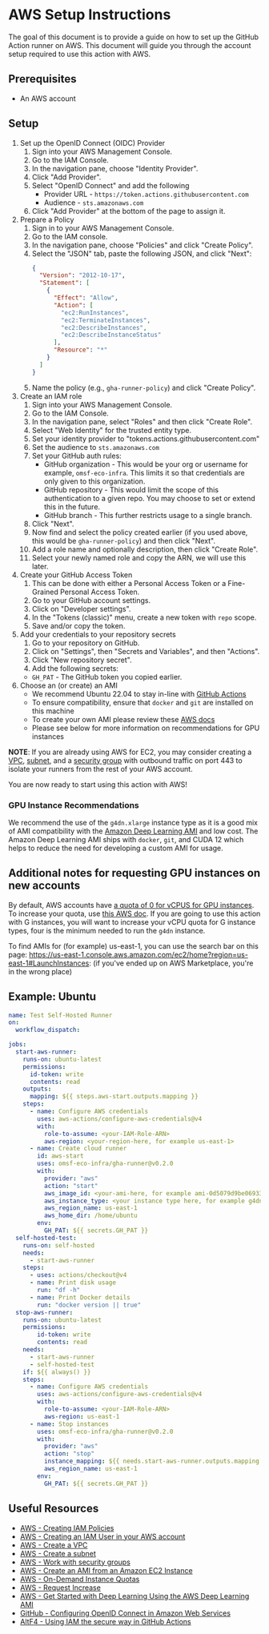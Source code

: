 # AWS Setup Instructions
The goal of this document is to provide a guide on how to set up the GitHub Action runner on AWS. This document will guide you through the account setup required to use this action with AWS.

## Prerequisites
- An AWS account

## Setup
1. Set up the OpenID Connect (OIDC) Provider
    1. Sign into your AWS Management Console.
    2. Go to the IAM Console.
    3. In the navigation pane, choose "Identity Provider".
    4. Click "Add Provider".
    5. Select "OpenID Connect" and add the following
        - Provider URL - `https://token.actions.githubusercontent.com`
        - Audience - `sts.amazonaws.com`
    6. Click "Add Provider" at the bottom of the page to assign it.
2. Prepare a Policy
    1. Sign in to your AWS Management Console.
    2. Go to the IAM console.
    3. In the navigation pane, choose "Policies" and click "Create Policy".
    4. Select the "JSON" tab, paste the following JSON, and click "Next":
        ```json
        {
          "Version": "2012-10-17",
          "Statement": [
            {
              "Effect": "Allow",
              "Action": [
                "ec2:RunInstances",
                "ec2:TerminateInstances",
                "ec2:DescribeInstances",
                "ec2:DescribeInstanceStatus"
              ],
              "Resource": "*"
            }
          ]
        }
        ```
    5. Name the policy (e.g., `gha-runner-policy`) and click "Create Policy".
3. Create an IAM role
    1. Sign into your AWS Management Console.
    2. Go to the IAM Console.
    3. In the navigation pane, select "Roles" and then click "Create Role".
    4. Select "Web Identity" for the trusted entity type.
    5. Set your identity provider to "tokens.actions.githubusercontent.com"
    6. Set the audience to `sts.amazonaws.com`
    7. Set your GitHub auth rules:
        - GitHub organization - This would be your org or username for example, `omsf-eco-infra`. This limits it so that credentials are only given to this organization.
        - GitHub repository - This would limit the scope of this authentication to a given repo. You may choose to set or extend this in the future.
        - GitHub branch - This further restricts usage to a single branch.
    8. Click "Next".
    9. Now find and select the policy created earlier (if you used above, this would be `gha-runner-policy`) and then click "Next".
    10. Add a role name and optionally description, then click "Create Role".
    11. Select your newly named role and copy the ARN, we will use this later.
4. Create your GitHub Access Token
    1. This can be done with either a Personal Access Token or a Fine-Grained Personal Access Token.
    2. Go to your GitHub account settings.
    3. Click on "Developer settings".
    4. In the "Tokens (classic)" menu, create a new token with `repo` scope.
    5. Save and/or copy the token.
5. Add your credentials to your repository secrets
    1. Go to your repository on GitHub.
    2. Click on "Settings", then "Secrets and Variables", and then "Actions".
    3. Click "New repository secret".
    4. Add the following secrets:
      - `GH_PAT` - The GitHub token you copied earlier.
6. Choose an (or create) an AMI
    - We recommend Ubuntu 22.04 to stay in-line with [GitHub Actions](https://github.com/actions/runner-images#available-images)
    - To ensure compatibility, ensure that `docker` and `git` are installed on this machine
    - To create your own AMI please review these [AWS docs](https://docs.aws.amazon.com/toolkit-for-visual-studio/latest/user-guide/tkv-create-ami-from-instance.html)
    - Please see below for more information on recommendations for GPU instances

**NOTE**: If you are already using AWS for EC2, you may consider creating a [VPC](https://docs.aws.amazon.com/vpc/latest/userguide/create-vpc.html), [subnet](https://docs.aws.amazon.com/vpc/latest/userguide/create-subnets.html), and a [security group](https://docs.aws.amazon.com/vpc/latest/userguide/working-with-security-groups.html) with outbound traffic on port 443 to isolate your runners from the rest of your AWS account.

You are now ready to start using this action with AWS!

### GPU Instance Recommendations
We recommend the use of the `g4dn.xlarge` instance type as it is a good mix of AMI compatibility with the [Amazon Deep Learning AMI](https://aws.amazon.com/blogs/machine-learning/get-started-with-deep-learning-using-the-aws-deep-learning-ami/) and low cost. The Amazon Deep Learning AMI ships with `docker`, `git`, and CUDA 12 which helps to reduce the need for developing a custom AMI for usage.


## Additional notes for requesting GPU instances on new accounts
By default, AWS accounts have [a quota of 0 for vCPUS for GPU instances](https://docs.aws.amazon.com/AWSEC2/latest/UserGuide/ec2-on-demand-instances.html#ec2-on-demand-instances-limits). To increase your quota, use [this AWS doc](https://docs.aws.amazon.com/AWSEC2/latest/UserGuide/ec2-resource-limits.html#request-increase). If you are going to use this action with G instances, you will want to increase your vCPU quota for G instance types, four is the minimum needed to run the `g4dn` instance.

To find AMIs for (for example) us-east-1, you can use the search bar on this page: https://us-east-1.console.aws.amazon.com/ec2/home?region=us-east-1#LaunchInstances: (if you've ended up on AWS Marketplace, you're in the wrong place)

## Example: Ubuntu
```yaml
name: Test Self-Hosted Runner
on:
  workflow_dispatch:

jobs:
  start-aws-runner:
    runs-on: ubuntu-latest
    permissions:
      id-token: write
      contents: read
    outputs:
      mapping: ${{ steps.aws-start.outputs.mapping }}
    steps:
      - name: Configure AWS credentials
        uses: aws-actions/configure-aws-credentials@v4
        with:
          role-to-assume: <your-IAM-Role-ARN>
          aws-region: <your-region-here, for example us-east-1>
      - name: Create cloud runner
        id: aws-start
        uses: omsf-eco-infra/gha-runner@v0.2.0
        with:
          provider: "aws"
          action: "start"
          aws_image_id: <your-ami-here, for example ami-0d5079d9be06933e5>
          aws_instance_type: <your instance type here, for example g4dn.xlarge>
          aws_region_name: us-east-1
          aws_home_dir: /home/ubuntu
        env:
          GH_PAT: ${{ secrets.GH_PAT }}
  self-hosted-test:
    runs-on: self-hosted
    needs:
      - start-aws-runner
    steps:
      - uses: actions/checkout@v4
      - name: Print disk usage
        run: "df -h"
      - name: Print Docker details
        run: "docker version || true"
  stop-aws-runner:
    runs-on: ubuntu-latest
    permissions:
        id-token: write
        contents: read
    needs:
      - start-aws-runner
      - self-hosted-test
    if: ${{ always() }}
    steps:
      - name: Configure AWS credentials
        uses: aws-actions/configure-aws-credentials@v4
        with:
          role-to-assume: <your-IAM-Role-ARN>
          aws-region: us-east-1
      - name: Stop instances
        uses: omsf-eco-infra/gha-runner@v0.2.0
        with:
          provider: "aws"
          action: "stop"
          instance_mapping: ${{ needs.start-aws-runner.outputs.mapping }}
          aws_region_name: us-east-1
        env:
          GH_PAT: ${{ secrets.GH_PAT }}

```

## Useful Resources
- [AWS - Creating IAM Policies](https://docs.aws.amazon.com/IAM/latest/UserGuide/access_policies_create.html)
- [AWS - Creating an IAM User in your AWS account](https://docs.aws.amazon.com/IAM/latest/UserGuide/id_users_create.html)
- [AWS - Create a VPC](https://docs.aws.amazon.com/vpc/latest/userguide/create-vpc.html)
- [AWS - Create a subnet](https://docs.aws.amazon.com/vpc/latest/userguide/create-subnets.html)
- [AWS - Work with security groups](https://docs.aws.amazon.com/vpc/latest/userguide/working-with-security-groups.html)
- [AWS - Create an AMI from an Amazon EC2 Instance](https://docs.aws.amazon.com/toolkit-for-visual-studio/latest/user-guide/tkv-create-ami-from-instance.html)
- [AWS - On-Demand Instance Quotas](https://docs.aws.amazon.com/AWSEC2/latest/UserGuide/ec2-on-demand-instances.html#ec2-on-demand-instances-limits)
- [AWS - Request Increase](https://docs.aws.amazon.com/AWSEC2/latest/UserGuide/ec2-resource-limits.html#request-increase)
- [AWS - Get Started with Deep Learning Using the AWS Deep Learning AMI](https://aws.amazon.com/blogs/machine-learning/get-started-with-deep-learning-using-the-aws-deep-learning-ami/)
- [GitHub - Configuring OpenID Connect in Amazon Web Services](https://docs.github.com/en/actions/deployment/security-hardening-your-deployments/configuring-openid-connect-in-amazon-web-services)
- [AltF4 - Using IAM the secure way in GitHub Actions](https://altf4.blog/blog/2024-03-03-using-iam-the-secure-way-in-github-actions/)
